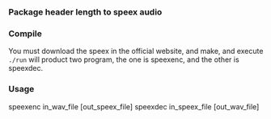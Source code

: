 ### Package header length to speex audio

### Compile
You must download the speex in the official website, and make, and execute `./run` will
product two program, the one is speexenc, and the other is speexdec.

### Usage
speexenc in_wav_file [out_speex_file]
speexdec in_speex_file [out_wav_file]
